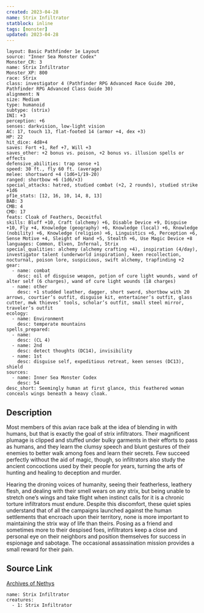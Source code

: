 ```yaml
---
created: 2023-04-28
name: Strix Infiltrator
statblock: inline
tags: [monster]
updated: 2023-04-28
---
```

```statblock
layout: Basic Pathfinder 1e Layout
source: "Inner Sea Monster Codex"
Monster_CR: 3
name: Strix Infiltrator
Monster_XP: 800
race: Strix
class: investigator 4 (Pathfinder RPG Advanced Race Guide 200, Pathfinder RPG Advanced Class Guide 30)
alignment: N
size: Medium
type: humanoid
subtype: (strix)
INI: +3
perception: +6
senses: darkvision, low-light vision
AC: 17, touch 13, flat-footed 14 (armor +4, dex +3)
HP: 22
hit_dice: 4d8+4
saves: Fort +1, Ref +7, Will +3
saves_other: +2 bonus vs. poison, +2 bonus vs. illusion spells or effects
defensive_abilities: trap sense +1
speed: 30 ft., fly 60 ft. (average)
melee: shortsword +4 (1d6+1/19-20)
ranged: shortbow +6 (1d6/×3)
special_attacks: hatred, studied combat (+2, 2 rounds), studied strike +1d6
pf1e_stats: [12, 16, 10, 14, 8, 13]
BAB: 3
CMB: 4
CMD: 17
feats: Cloak of Feathers, Deceitful
skills: Bluff +10, Craft (alchemy) +6, Disable Device +9, Disguise +10, Fly +4, Knowledge (geography) +6, Knowledge (local) +6, Knowledge (nobility) +6, Knowledge (religion) +6, Linguistics +6, Perception +6, Sense Motive +4, Sleight of Hand +5, Stealth +6, Use Magic Device +8
languages: Common, Elven, Infernal, Strix
special_qualities: alchemy (alchemy crafting +4), inspiration (4/day), investigator talent (underworld inspiration), keen recollection, nocturnal, poison lore, suspicious, swift alchemy, trapfinding +2
gear:
  - name: combat
    desc: oil of disguise weapon, potion of cure light wounds, wand of alter self (6 charges), wand of cure light wounds (18 charges)
  - name: other
    desc: +1 studded leather, dagger, short sword, shortbow with 20 arrows, courtier’s outfit, disguise kit, entertainer’s outfit, glass cutter, mwk thieves’ tools, scholar’s outfit, small steel mirror, traveler’s outfit
ecology:
  - name: Environment
    desc: temperate mountains
spells_prepared:
  - name:
    desc: (CL 4)
  - name: 2nd
    desc: detect thoughts (DC14), invisibility
  - name: 1st
    desc: disguise self, expeditious retreat, keen senses (DC13), shield
sources:
  - name: Inner Sea Monster Codex
    desc: 54
desc_short: Seemingly human at first glance, this feathered woman conceals wings beneath a heavy cloak.
```
## Description
Most members of this avian race balk at the idea of blending in with humans, but that is exactly the goal of strix infiltrators. Their magnificent plumage is clipped and stuffed under bulky garments in their efforts to pass as humans, and they learn the clumsy speech and blunt gestures of their enemies to better walk among foes and learn their secrets. Few succeed perfectly without the aid of magic, though, so infiltrators also study the ancient concoctions used by their people for years, turning the arts of hunting and healing to deception and murder.

Hearing the droning voices of humanity, seeing their featherless, leathery flesh, and dealing with their smell wears on any strix, but being unable to stretch one’s wings and take flight when instinct calls for it is a chronic torture infiltrators must endure. Despite this discomfort, these quiet spies understand that of all the campaigns launched against the human settlements that encroach upon their territory, none is more important to maintaining the strix way of life than theirs. Posing as a friend and sometimes more to their despised foes, infiltrators keep a close and personal eye on their neighbors and position themselves for success in espionage and sabotage. The occasional assassination mission provides a small reward for their pain.
## Source Link
[Archives of Nethys](https://aonprd.com/MonsterDisplay.aspx?ItemName=Strix%20Infiltrator)
```encounter-table
name: Strix Infiltrator
creatures:
  - 1: Strix Infiltrator
```
